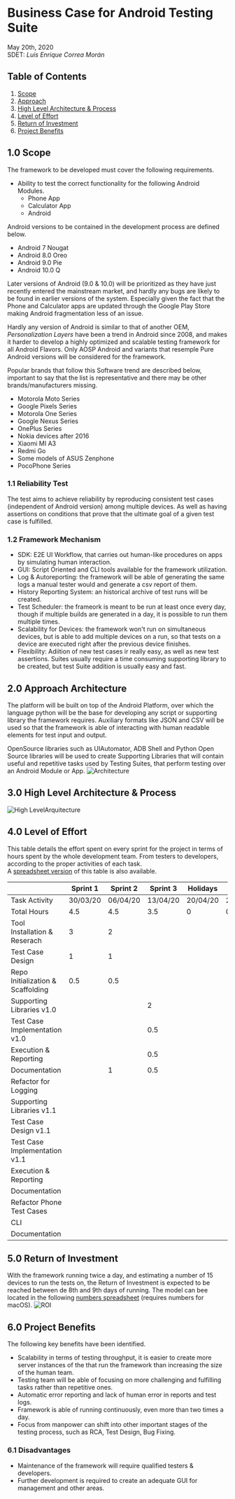 # Business Case for Android Testing Suite
May 20th, 2020  
SDET: *Luis Enrique Correa Morán*

## Table of Contents
1. [Scope](#10-scope)
2. [Approach](#20-approach-architecture)
3. [High Level Architecture & Process](#30-high-level-architecture--process)
4. [Level of Effort](#40-level-of-effort)
5. [Return of Investment](#50-return-of-investment)
6. [Project Benefits](#60-project-benefits)

## 1.0 Scope
The framework to be developed must cover the following requirements.
* Ability to test the correct functionality for the following Android Modules.
    * Phone App
    * Calculator App
    * Android
    
Android versions to be contained in the development process are defined below.
* Android 7 Nougat
* Android 8.0 Oreo
* Android 9.0 Pie
* Android 10.0 Q

Later versions of Android (9.0 & 10.0) will be prioritized as they have just recently entered the mainstream market, and hardly any bugs are likely to be found in earlier versions of the system. Especially given the fact that the Phone and Calculator apps are updated through the Google Play Store making Android fragmentation less of an issue.

Hardly any version of Android is similar to that of another OEM, *Personalization Layers* have been a trend in Android since 2008, and makes it harder to develop a highly optimized and scalable testing framework for all Android Flavors. Only AOSP Android and variants that resemple Pure Android versions will be considered for the framework.

Popular brands that follow this Software trend are described below, important to say that the list is representative and there may be other brands/manufacturers missing.

* Motorola Moto Series
* Google Pixels Series
* Motorola One Series
* Google Nexus Series
* OnePlus Series
* Nokia devices after 2016
* Xiaomi MI A3
* Redmi Go
* Some models of ASUS Zenphone
* PocoPhone Series

### 1.1 Reliability Test
The test aims to achieve reliability by reproducing consistent test cases (independent of Android version) among multiple devices. As well as having assertions on conditions that prove that the ultimate goal of a given test case is fulfilled.

### 1.2 Framework Mechanism
* SDK: E2E UI Workflow, that carries out human-like procedures on apps by simulating human interaction.
* GUI: Script Oriented and CLI tools available for the framework utilization.
* Log & Autoreporting: the framework will be able of generating the same logs a manual tester would and generate a csv report of them.
* History Reporting System: an historical archive of test runs will be created.
* Test Scheduler: the frameork is meant to be run at least once every day, though if multiple builds are generated in a day, it is possible to run them multiple times.
* Scalability for Devices: the framework won't run on simultaneous devices, but is able to add multiple devices on a run, so that tests on a device are executed right after the previous device finishes.
* Flexibility: Adiition of new test cases ir really easy, as well as new test assertions. Suites usually require a time consuming supporting library to be created, but test Suite addition is usually easy and fast.

## 2.0 Approach Architecture
The platform will be built on top of the Android Platform, over which the language python will be the base for developing any script or supporting library the framework requires.
Auxiliary formats like JSON and CSV will be used so that the framework is able of interacting with human readable elements for test input and output.

OpenSource libraries such as UIAutomator, ADB Shell and Python Open Source libraries will be used to create Supporting Libraries that will contain useful and repetitive tasks used by Testing Suites, that perform testing over an Android Module or App.
![Architecture](img/architecture.png)

## 3.0 High Level Architecture & Process
![High LevelArquitecture](img/architecture_2.png)

## 4.0 Level of Effort
This table details the effort spent on every sprint for the project in terms of hours spent by the whole development team. From testers to developers, according to the proper activities of each task.  
A [spreadsheet version](Level%20of%20Effort.numbers) of this table is also available.

|                                   | Sprint 1 | Sprint 2 | Sprint 3 | Holidays |          | Sprint 4 | Sprint 5 | Sprint 8 | Summary   |      |
|-----------------------------------|----------|----------|----------|----------|----------|----------|----------|----------|-----------|------|
| Task Activity                     | 30/03/20 | 06/04/20 | 13/04/20 | 20/04/20 | 27/04/20 | 04/05/20 | 11/05/20 | 18/05/20 | Time/Task |      |
| Total Hours                       | 4.5      | 4.5      | 3.5      | 0        | 0        | 3.32     | 0.5      | 2.5      | 18.82     |      |
| Tool Installation & Reserach      | 3        | 2        |          |          |          |          |          |          | 5         | 12.5 |
| Test Case Design                  | 1        | 1        |          |          |          |          |          |          | 2         |      |
| Repo Initialization & Scaffolding | 0.5      | 0.5      |          |          |          |          |          |          | 1         |      |
| Supporting Libraries v1.0         |          |          | 2        |          |          |          |          |          | 2         |      |
| Test Case Implementation v1.0     |          |          | 0.5      |          |          |          |          |          | 0.5       |      |
| Execution & Reporting             |          |          | 0.5      |          |          |          |          |          | 0.5       |      |
| Documentation                     |          | 1        | 0.5      |          |          |          |          |          | 1.5       |      |
| Refactor for Logging              |          |          |          |          |          | 1        |          |          | 1         | 3.32 |
| Supporting Libraries v1.1         |          |          |          |          |          | 1        |          |          | 1         |      |
| Test Case Design v1.1             |          |          |          |          |          | 0.5      |          |          | 0.5       |      |
| Test Case Implementation v1.1     |          |          |          |          |          | 0.33     |          |          | 0.33      |      |
| Execution & Reporting             |          |          |          |          |          | 0.16     |          |          | 0.16      |      |
| Documentation                     |          |          |          |          |          | 0.33     |          |          | 0.33      |      |
| Refactor Phone Test Cases         |          |          |          |          |          |          | 0.5      |          | 0.5       | 3    |
| CLI                               |          |          |          |          |          |          |          | 0.5      | 0.5       |      |
| Documentation                     |          |          |          |          |          |          |          | 2        | 2         |      |

## 5.0 Return of Investment
With the framework running twice a day, and estimating a number of 15 devices to run the tests on, the Return of Investment is expected to be reached between de 8th and 9th days of running. The model can bee located in the following [numbers spreadsheet](Time%20for%20Running%20Test%20Suites.numbers) (requires numbers for macOS).
![ROI](img/roi.png)

## 6.0 Project Benefits
The following key benefits have been identified.
* Scalability in terms of testing throughput, it is easier to create more server instances of the that run the framework than increasing the size of the human team.
* Testing team will be able of focusing on more challenging and fulfilling tasks rather than repetitive ones.
* Automatic error reporting and lack of human error in reports and test logs.
* Framework is able of running continuously, even more than two times a day.
* Focus from manpower can shift into other important stages of the testing process, such as RCA, Test Design, Bug Fixing.

### 6.1 Disadvantages
* Maintenance of the framework will require qualified testers & developers.
* Further development is required to create an adequate GUI for management and other areas.
